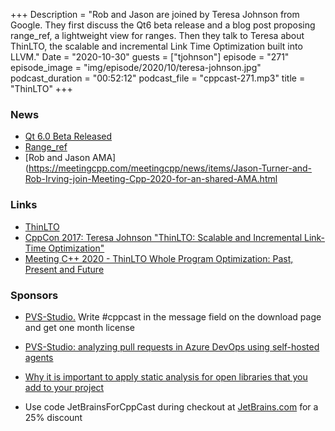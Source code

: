 +++
Description = "Rob and Jason are joined by Teresa Johnson from Google. They first discuss the Qt6 beta release and a blog post proposing range_ref, a lightweight view for ranges. Then they talk to Teresa about ThinLTO, the scalable and incremental Link Time Optimization built into LLVM."
Date = "2020-10-30"
guests = ["tjohnson"]
episode = "271"
episode_image = "img/episode/2020/10/teresa-johnson.jpg"
podcast_duration = "00:52:12"
podcast_file = "cppcast-271.mp3"
title = "ThinLTO"
+++

### News ###

 - [Qt 6.0 Beta Released](https://www.qt.io/blog/qt-6.0-beta-released)
 - [Range_ref](https://artificial-mind.net/blog/2020/10/24/range_ref)
 - [Rob and Jason AMA](https://meetingcpp.com/meetingcpp/news/items/Jason-Turner-and-Rob-Irving-join-Meeting-Cpp-2020-for-an-shared-AMA.html

### Links ###

 - [ThinLTO](https://clang.llvm.org/docs/ThinLTO.html)
 - [CppCon 2017: Teresa Johnson "ThinLTO: Scalable and Incremental Link-Time Optimization"](https://www.youtube.com/watch?v=p9nH2vZ2mNo)
 - [Meeting C++ 2020 - ThinLTO Whole Program Optimization: Past, Present and Future](https://meetingcpp.com/mcpp/schedule/talkview.php?tid=81)

### Sponsors ###

- [PVS-Studio.](https://www.viva64.com/pvs-download-cppcast-t) Write #cppcast in the message field on the download page and get one month license
- [PVS-Studio: analyzing pull requests in Azure DevOps using self-hosted agents ](https://www.viva64.com/pvs-azure-devops)
- [Why it is important to apply static analysis for open libraries that you add to your project](https://www.viva64.com/pvs-open-libraries)

- Use code JetBrainsForCppCast during checkout at [JetBrains.com](http://www.jetbrains.com/) for a 25% discount